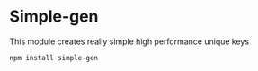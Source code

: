 # Simple-gen

This module creates really simple high performance unique keys

```
npm install simple-gen
```


